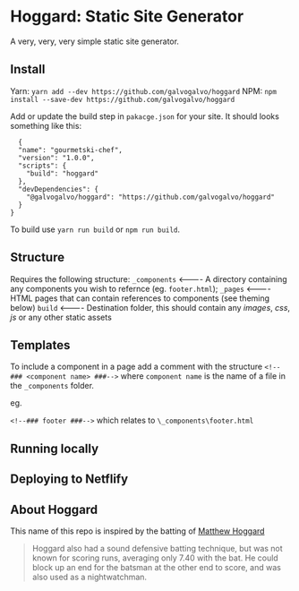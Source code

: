# Hoggard: Static Site Generator
A very, very, very simple static site generator. 

## Install
Yarn: `yarn add --dev https://github.com/galvogalvo/hoggard`
NPM: `npm install --save-dev https://github.com/galvogalvo/hoggard`

Add or update the build step in `pakacge.json` for your site. It should looks something like this:
```
  {
  "name": "gourmetski-chef",
  "version": "1.0.0",
  "scripts": {
    "build": "hoggard"
  },
  "devDependencies": {
    "@galvogalvo/hoggard": "https://github.com/galvogalvo/hoggard"
  }
}
```

To build use `yarn run build` or `npm run build`.

## Structure
Requires the following structure:
`_components` <---- A directory containing any components you wish to refernce (eg. `footer.html`);
`_pages` <---- HTML pages that can contain references to components (see theming below)
`build` <---- Destination folder, this should contain any _images_, _css_, _js_ or any other static assets

## Templates
To include a component in a page add a comment with the structure `<!--### <component name> ###-->` where `component name` is the name of a file in the `_components` folder. 

eg. 

`<!--### footer ###-->` which relates to `\_components\footer.html`

## Running locally

## Deploying to Netflify

## About Hoggard
This name of this repo is inspired by the batting of [Matthew Hoggard](https://en.wikipedia.org/wiki/Matthew_Hoggard)

> Hoggard also had a sound defensive batting technique, but was not known for scoring runs, averaging only 7.40 with the bat. He could block up an end for the batsman at the other end to score, and was also used as a nightwatchman.
